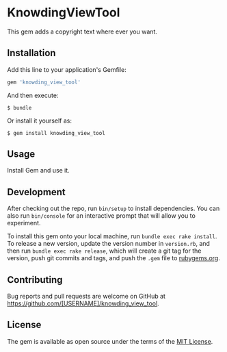 # KnowdingViewTool

This gem adds a copyright text where ever you want.

## Installation

Add this line to your application's Gemfile:

```ruby
gem 'knowding_view_tool'
```

And then execute:

    $ bundle

Or install it yourself as:

    $ gem install knowding_view_tool

## Usage

Install Gem and use it.

## Development

After checking out the repo, run `bin/setup` to install dependencies. You can also run `bin/console` for an interactive prompt that will allow you to experiment.

To install this gem onto your local machine, run `bundle exec rake install`. To release a new version, update the version number in `version.rb`, and then run `bundle exec rake release`, which will create a git tag for the version, push git commits and tags, and push the `.gem` file to [rubygems.org](https://rubygems.org).

## Contributing

Bug reports and pull requests are welcome on GitHub at https://github.com/[USERNAME]/knowding_view_tool.

## License

The gem is available as open source under the terms of the [MIT License](https://opensource.org/licenses/MIT).

